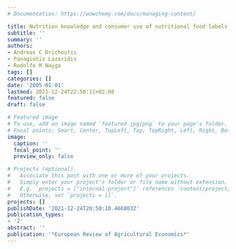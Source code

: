 ```yaml
---
# Documentation: https://wowchemy.com/docs/managing-content/

title: Nutrition knowledge and consumer use of nutritional food labels
subtitle: ''
summary: ''
authors:
- Andreas C Drichoutis
- Panagiotis Lazaridis
- Rodolfo M Nayga
tags: []
categories: []
date: '2005-01-01'
lastmod: 2021-12-24T22:50:11+02:00
featured: false
draft: false

# Featured image
# To use, add an image named `featured.jpg/png` to your page's folder.
# Focal points: Smart, Center, TopLeft, Top, TopRight, Left, Right, BottomLeft, Bottom, BottomRight.
image:
  caption: ''
  focal_point: ''
  preview_only: false

# Projects (optional).
#   Associate this post with one or more of your projects.
#   Simply enter your project's folder or file name without extension.
#   E.g. `projects = ["internal-project"]` references `content/project/deep-learning/index.md`.
#   Otherwise, set `projects = []`.
projects: []
publishDate: '2021-12-24T20:50:10.466803Z'
publication_types:
- '2'
abstract: ''
publication: '*European Review of Agricultural Economics*'
---
```

